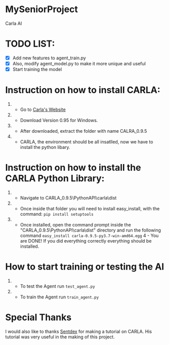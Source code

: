 # MySeniorProject
Carla AI

# TODO LIST:


- [x] Add new features to agent_train.py
- [x] Also, modify agent_model.py to make it more unique and useful
- [x] Start training the model

# Instruction on how to install CARLA:

1. - Go to [Carla's Website](http://carla.org/2019/04/03/release-0.9.5/)
2. - Download Version 0.95 for Windows.
3. - After downloaded, extract the folder with name CALRA_0.9.5
4. - CARLA, the environment should be all insatlled, now we have to install the python libary.


# Instruction on how to install the CARLA Python Library:

1. - Navigate to CARLA_0.9.5\PythonAPI\carla\dist
2. - Once inside that folder you will need to install easy_install, with the command: `pip install setuptools`
3. - Once installed, open the command prompt inside the "CARLA_0.9.5\PythonAPI\carla\dist" directory and run the following command `easy_install carla-0.9.5-py3.7-win-amd64.egg`
4 - You are DONE! If you did everything correctly everything should be installed.

# How to start training or testing the AI

1. - To test the Agent run `test_agent.py`
2. - To train the Agent run `train_agent.py`

# Special Thanks

I would also like to thanks [Sentdex](https://youtube.com/user/sentdex) for making a tutorial on CARLA. His tutorial was very useful in the making of this project.
